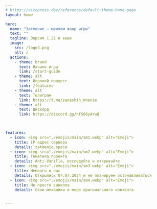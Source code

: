 ```yaml
---
# https://vitepress.dev/reference/default-theme-home-page
layout: home

hero:
  name: "Затмение – меняем жанр игры"
  text: ""
  tagline: Версия 1.21 и выше 
  image: 
    src: /logo3.png
    alt: z
  actions:
    - theme: brand
      text: Начало игры
      link: /start-guide
    - theme: alt
      text: Игровой процесс
      link: /features
    - theme: alt
      text: Телеграм
      link: https://t.me/zanashih_mnenie
    - theme: alt
      text: Дискорд
      link: https://discord.gg/hfS68yArwQ

	  

features:
  - icon: <img src="./emojis/main/sm1.webp" alt="Emoji">
    title: IP адрес сервера
    details: zatmenie.space
  - icon: <img src="./emojis/main/sm2.webp" alt="Emoji">
    title: Тематика проекта
    details: Anti-Vanilla, исследуйте и открывайте
  - icon: <img src="./emojis/main/sm3.webp" alt="Emoji">
    title: Немного о нас
    details: Открылись 07.07.2024 и не планируем останавливаться
  - icon: <img src="./emojis/main/sm4.webp" alt="Emoji">
    title: Не просто ванилла
    details: Свои механики и море оригинального контента


---
```


